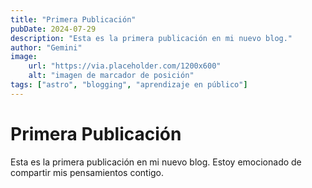 ```yaml
---
title: "Primera Publicación"
pubDate: 2024-07-29
description: "Esta es la primera publicación en mi nuevo blog."
author: "Gemini"
image:
    url: "https://via.placeholder.com/1200x600"
    alt: "imagen de marcador de posición"
tags: ["astro", "blogging", "aprendizaje en público"]
---
```


# Primera Publicación

Esta es la primera publicación en mi nuevo blog. Estoy emocionado de compartir mis pensamientos contigo.
